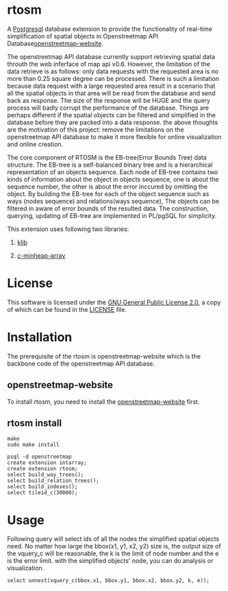 # rtosm

A [Postgresql](https://github.com/postgres/postgres) database extension to provide the functionality of real-time simplification of spatial objects in Openstreetmap API Database[openstreetmap-website](https://github.com/openstreetmap/openstreetmap-website).

The openstreetmap API database currently support retrieving spatial data throuth the web inferface of map api v0.6. However, the limitation of the data retrieve is as follows: only data requests with the requested area is no more than 0.25 square degree can be processed. There is such a limitation because data request with a large requested area result in a scenario that all the spatial objects in that area will be read from the database and send back as response. The size of the response will be HUGE and the query process will badly corrupt the performance of the database. Things are perhaps different if the spatial objects can be filtered and simplified in the database before they are packed into a data response. the above thoughts are the motivation of this project: remove the limitations on the openstreetmap API database to make it more flexible for online visualization and online creation.

The core component of RTOSM is the EB-tree(Error Bounds Tree) data structure. The EB-tree is a self-balanced binary tree and is a hierarchical representation of an objects sequence. Each node of EB-tree contains two kinds of information about the object in objects sequence, one is about the sequence number, the other is about the error inccured by omitting the object. 
By building the EB-tree for each of the object sequence such as ways (nodes sequence) and relations(ways sequence), The objects can be filtered in aware of error bounds of the resulted data. The construction, querying, updating of EB-tree are implemented in PL/pgSQL for simplicity.

This extension uses following two libraries:


1. [klib](https://github.com/attractivechaos/klib)

2. [c-minheap-array](https://github.com/armon/c-minheap-array)

# License

This software is licensed under the [GNU General Public License 2.0](http://www.gnu.org/licenses/old-licenses/gpl-2.0.txt),
a copy of which can be found in the [LICENSE](LICENSE) file.

# Installation

The prerequisite of the rtosm is openstreetmap-website which is the backbone code of the openstreetmap API database.

## openstreetmap-website

To install rtosm, you need to install the [openstreetmap-website](https://github.com/openstreetmap/openstreetmap-website) first.

## rtosm install
```
make
sudo make install

psql -d openstreetmap
create extension intarray;
create extension rtosm;
select build_way_trees();
select build_relation_trees();
select build_indexes();
select tileid_c(30000);
```
# Usage

Following query will select ids of all the nodes the simplified spatial objects need. No matter how large the bbox(x1, y1, x2, y2) size is, the output size of the vquery_c will be reasonable, the k is the limit of node number and the e is the error limit. with the simplified objects' node, you can do analysis or visualization. 
```
select unnest(vquery_c(bbox.x1, bbox.y1, bbox.x2, bbox.y2, k, e));
```

